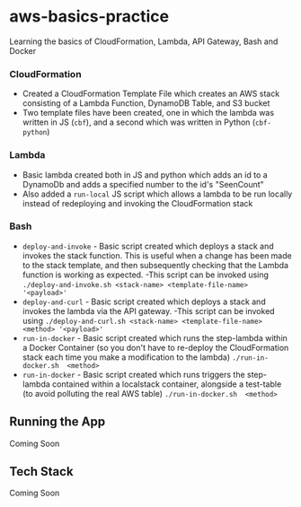 # aws-basics-practice
Learning the basics of CloudFormation, Lambda, API Gateway, Bash and Docker

### CloudFormation
- Created a CloudFormation Template File which creates an AWS stack consisting of a Lambda Function, DynamoDB Table, and S3 bucket
- Two template files have been created, one in which the lambda was written in JS (`cbf`), and a second which was written in Python (`cbf-python`)

### Lambda
- Basic lambda created both in JS and python which adds an id to a DynamoDb and adds a specified number to the id's "SeenCount"
- Also added a `run-local` JS script which allows a lambda to be run locally instead of redeploying and invoking the CloudFormation stack

### Bash
- `deploy-and-invoke` - Basic script created which deploys a stack and invokes the stack function. This is useful when a change has been made to the stack template,
and then subsequently checking that the Lambda function is working as expected.
-This script can be invoked using
```./deploy-and-invoke.sh <stack-name> <template-file-name> '<payload>'```
- `deploy-and-curl` - Basic script created which deploys a stack and invokes the lambda via the API gateway.
-This script can be invoked using
```./deploy-and-curl.sh <stack-name> <template-file-name> <method> '<payload>'```
- `run-in-docker` - Basic script created which runs the step-lambda within a Docker Container (so you don't have to re-deploy the CloudFormation stack each time you make a modification to the lambda)
```./run-in-docker.sh  <method> ```
- `run-in-docker` - Basic script created which runs triggers the step-lambda contained within a localstack container, alongside a test-table (to avoid polluting the real AWS table)
```./run-in-docker.sh  <method> ```

## Running the App
Coming Soon

## Tech Stack
Coming Soon
